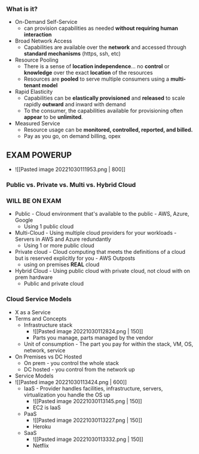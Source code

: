 ### What is it?
- On-Demand Self-Service
	- can provision capabilities as needed **without requiring human interaction**
- Broad Network Access
	- Capabilities are available over the **network** and accessed through **standard mechanisms** (https, ssh, etc)
- Resource Pooling
	- There is a sense of **location independence**... no **control** or **knowledge** over the exact **location** of the resources
	- Resources are **pooled** to serve multiple consumers using a **multi-tenant model**
- Rapid Elasticity
	- Capabilities can be **elastically provisioned** and **released** to scale rapidly **outward** and inward with demand
	- To the consumer, the capabilities available for provisioning often **appear** to be **unlimited**.
- Measured Service
	- Resource usage can be **monitored, controlled, reported, and billed.**
	- Pay as you go, on demand billing, opex


## **EXAM POWERUP**
- ![[Pasted image 20221030111953.png | 800]]

### Public vs. Private vs. Multi vs. Hybrid Cloud
### **WILL BE ON EXAM**
- Public - Cloud environment that's available to the public - AWS, Azure, Google
	- Using 1 public cloud
- Multi-Cloud - Using multiple cloud providers for your workloads - Servers in AWS and Azure redundantly 
	- Using 1 or more public cloud
- Private cloud - Cloud computing that meets the definitions of a cloud but is reserved explicitly for you - AWS Outposts
	- using on premises **REAL** cloud
- Hybrid Cloud - Using public cloud with private cloud, not cloud with on prem hardware
	- Public and private cloud

### Cloud Service Models
- X as a Service
- Terms and Concepts
	- Infrastructure stack 
		- ![[Pasted image 20221030112824.png | 150]]
		- Parts you manage, parts managed by the vendor
	- Unit of consumption - The part you pay for within the stack, VM, OS, network, service
- On Premises vs DC Hosted
	- On prem - you control the whole stack
	- DC hosted - you control from the network up
- Service Models
- ![[Pasted image 20221030113424.png | 600]]
	- IaaS - Provider handles facilities, infrastructure, servers, virtualization you handle the OS up
		- ![[Pasted image 20221030113145.png | 150]]
		- EC2 is IaaS
	- PaaS
		- ![[Pasted image 20221030113227.png | 150]]
		- Heroku
	- SaaS
		- ![[Pasted image 20221030113332.png | 150]]
		- Netflix